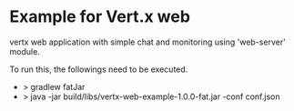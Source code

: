 # Example for Vert.x web

vertx web application with simple chat and monitoring using 'web-server' module.

To run this, the followings need to be executed.

* \> gradlew fatJar
* \> java -jar build/libs/vertx-web-example-1.0.0-fat.jar -conf conf.json

